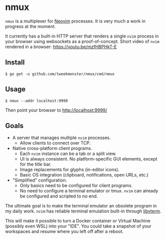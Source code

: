# nmux

`nmux` is a multiplexer for [Neovim][] processes.  It is very much a work in
progress at the moment.

It currently has a built-in HTTP server that renders a single `nvim` process in
your browser using websockets as a proof-of-concept.  Short video of `nvim`
rendered in a browser: https://youtu.be/mzfHBPHkT-E

## Install

```
$ go get -u github.com/tweekmonster/nmux/cmd/nmux
```

## Usage

```
$ nmux --addr localhost:9999
```

Then point your browser to [http://localhost:9999/](http://localhost:9999/)


## Goals

- A server that manages multiple `nvim` processes.
  - Allow clients to connect over TCP.
- Native cross-platform client programs.
  - Each `nvim` instance can be a tab or a split view.
  - UI is always consistent.  No platform-specific GUI elements, except for the
    title bar.
  - Image replacements for glyphs (in-editor icons).
  - Basic OS integration (clipboard, notifications, open URLs, etc.)
- "Simplified" configuration.
  - Only basics need to be configured for client programs.
  - No need to configure a terminal emulator or tmux.  `nvim` can already be
    configured and scripted to no end.

The ultimate goal is to make the terminal emulator an obsolete program in my
daily work.  `nvim` has reliable terminal emulation built-in through
[libvterm][].

This will make it possible to turn a Docker container or Virtual Machine
(possibly even WSL) into your "IDE".  You could take a snapshot of your
workspaces and resume where you left off after a reboot.


[Neovim]: https://github.com/neovim/neovim
[libvterm]: https://github.com/neovim/libvterm
